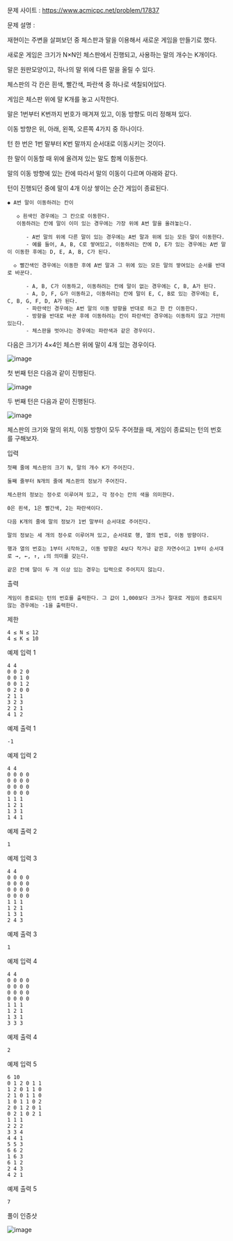 문제 사이트 : https://www.acmicpc.net/problem/17837

문제 설명 :

재현이는 주변을 살펴보던 중 체스판과 말을 이용해서 새로운 게임을 만들기로 했다. 

새로운 게임은 크기가 N×N인 체스판에서 진행되고, 사용하는 말의 개수는 K개이다. 

말은 원판모양이고, 하나의 말 위에 다른 말을 올릴 수 있다. 

체스판의 각 칸은 흰색, 빨간색, 파란색 중 하나로 색칠되어있다.

게임은 체스판 위에 말 K개를 놓고 시작한다. 

말은 1번부터 K번까지 번호가 매겨져 있고, 이동 방향도 미리 정해져 있다.

이동 방향은 위, 아래, 왼쪽, 오른쪽 4가지 중 하나이다.

턴 한 번은 1번 말부터 K번 말까지 순서대로 이동시키는 것이다.

한 말이 이동할 때 위에 올려져 있는 말도 함께 이동한다. 

말의 이동 방향에 있는 칸에 따라서 말의 이동이 다르며 아래와 같다. 

턴이 진행되던 중에 말이 4개 이상 쌓이는 순간 게임이 종료된다.

    ◆ A번 말이 이동하려는 칸이
    
       ◇ 흰색인 경우에는 그 칸으로 이동한다. 
       이동하려는 칸에 말이 이미 있는 경우에는 가장 위에 A번 말을 올려놓는다.
          
          - A번 말의 위에 다른 말이 있는 경우에는 A번 말과 위에 있는 모든 말이 이동한다.
          - 예를 들어, A, B, C로 쌓여있고, 이동하려는 칸에 D, E가 있는 경우에는 A번 말이 이동한 후에는 D, E, A, B, C가 된다.
      
      ◇ 빨간색인 경우에는 이동한 후에 A번 말과 그 위에 있는 모든 말의 쌓여있는 순서를 반대로 바꾼다.
          
          - A, B, C가 이동하고, 이동하려는 칸에 말이 없는 경우에는 C, B, A가 된다.
          - A, D, F, G가 이동하고, 이동하려는 칸에 말이 E, C, B로 있는 경우에는 E, C, B, G, F, D, A가 된다.
          - 파란색인 경우에는 A번 말의 이동 방향을 반대로 하고 한 칸 이동한다. 
          - 방향을 반대로 바꾼 후에 이동하려는 칸이 파란색인 경우에는 이동하지 않고 가만히 있는다.
          - 체스판을 벗어나는 경우에는 파란색과 같은 경우이다.
  
다음은 크기가 4×4인 체스판 위에 말이 4개 있는 경우이다.

![image](https://user-images.githubusercontent.com/57944215/208147416-1a286248-4d7e-4bcb-937d-0f35932c075b.png)

첫 번째 턴은 다음과 같이 진행된다.

![image](https://user-images.githubusercontent.com/57944215/208147472-f4251c88-c252-4601-8b87-261e1fa824a7.png)

두 번째 턴은 다음과 같이 진행된다.

![image](https://user-images.githubusercontent.com/57944215/208147537-1aaf9874-c402-43ec-835b-73828635c254.png)

체스판의 크기와 말의 위치, 이동 방향이 모두 주어졌을 때, 게임이 종료되는 턴의 번호를 구해보자.

입력

    첫째 줄에 체스판의 크기 N, 말의 개수 K가 주어진다. 
    
    둘째 줄부터 N개의 줄에 체스판의 정보가 주어진다.
    
    체스판의 정보는 정수로 이루어져 있고, 각 정수는 칸의 색을 의미한다. 
    
    0은 흰색, 1은 빨간색, 2는 파란색이다.

    다음 K개의 줄에 말의 정보가 1번 말부터 순서대로 주어진다. 
    
    말의 정보는 세 개의 정수로 이루어져 있고, 순서대로 행, 열의 번호, 이동 방향이다.
    
    행과 열의 번호는 1부터 시작하고, 이동 방향은 4보다 작거나 같은 자연수이고 1부터 순서대로 →, ←, ↑, ↓의 의미를 갖는다.

    같은 칸에 말이 두 개 이상 있는 경우는 입력으로 주어지지 않는다.

출력

    게임이 종료되는 턴의 번호를 출력한다. 그 값이 1,000보다 크거나 절대로 게임이 종료되지 않는 경우에는 -1을 출력한다.

제한

    4 ≤ N ≤ 12
    4 ≤ K ≤ 10

예제 입력 1 

    4 4
    0 0 2 0
    0 0 1 0
    0 0 1 2
    0 2 0 0
    2 1 1
    3 2 3
    2 2 1
    4 1 2

예제 출력 1 

    -1

예제 입력 2 

    4 4
    0 0 0 0
    0 0 0 0
    0 0 0 0
    0 0 0 0
    1 1 1
    1 2 1
    1 3 1
    1 4 1

예제 출력 2 

    1

예제 입력 3 

    4 4
    0 0 0 0
    0 0 0 0
    0 0 0 0
    0 0 0 0
    1 1 1
    1 2 1
    1 3 1
    2 4 3

예제 출력 3 

    1

예제 입력 4 

    4 4
    0 0 0 0
    0 0 0 0
    0 0 0 0
    0 0 0 0
    1 1 1
    1 2 1
    1 3 1
    3 3 3

예제 출력 4 

    2

예제 입력 5 

    6 10
    0 1 2 0 1 1
    1 2 0 1 1 0
    2 1 0 1 1 0
    1 0 1 1 0 2
    2 0 1 2 0 1
    0 2 1 0 2 1
    1 1 1
    2 2 2
    3 3 4
    4 4 1
    5 5 3
    6 6 2
    1 6 3
    6 1 2
    2 4 3
    4 2 1

예제 출력 5 

    7
    
풀이 인증샷

![image](https://user-images.githubusercontent.com/57944215/208147737-90abdc17-7601-468a-b86f-b20bc520e606.png)

